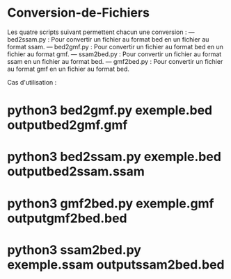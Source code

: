 # Conversion-de-Fichiers
Les quatre scripts suivant permettent chacun une conversion :
— bed2ssam.py : Pour convertir un fichier au format bed en un fichier au
format ssam.
— bed2gmf.py : Pour convertir un fichier au format bed en un fichier au
format gmf.
— ssam2bed.py : Pour convertir un fichier au format ssam en un fichier au
format bed.
— gmf2bed.py : Pour convertir un fichier au format gmf en un fichier au
format bed.

Cas d'utilisation :
# python3 bed2gmf.py exemple.bed outputbed2gmf.gmf
# python3 bed2ssam.py exemple.bed outputbed2ssam.ssam
# python3 gmf2bed.py exemple.gmf outputgmf2bed.bed
# python3 ssam2bed.py exemple.ssam outputssam2bed.bed

